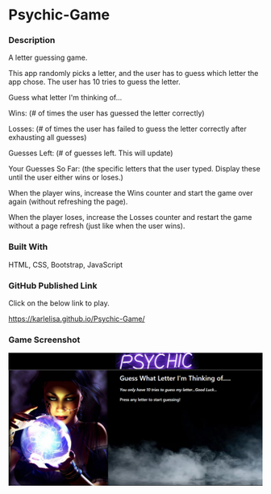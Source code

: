 # Psychic-Game

### Description
A letter guessing game.

This app randomly picks a letter, and the user has to guess which letter the app chose. The user has 10 tries to guess the letter.


Guess what letter I'm thinking of...


Wins: (# of times the user has guessed the letter correctly)


Losses: (# of times the user has failed to guess the letter correctly after exhausting all guesses)


Guesses Left: (# of guesses left. This will update)


Your Guesses So Far: (the specific letters that the user typed. Display these until the user either wins or loses.)


When the player wins, increase the Wins counter and start the game over again (without refreshing the page).


When the player loses, increase the Losses counter and restart the game without a page refresh (just like when the user wins).


### Built With
HTML, CSS, Bootstrap, JavaScript


### GitHub Published Link
Click on the below link to play.

https://karlelisa.github.io/Psychic-Game/


### Game Screenshot
![My Pyschic Game Cover Page](/assets/images/my-pyschic-game-cover-page.png) 